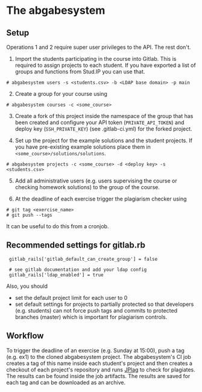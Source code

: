 # The abgabesystem

## Setup

Operations 1 and 2 require super user privileges to the API. The rest don't.

1. Import the students participating in the course into Gitlab. This is required to assign projects to each student. If you have exported a list of groups and functions from Stud.IP you can use that.
```
# abgabesystem users -s <students.csv> -b <LDAP base domain> -p main
```

2. Create a group for your course using
```
# abgabesystem courses -c <some_course>
   ```
   
3. Create a fork of this project inside the namespace of the group that has been created and configure your API token (`PRIVATE_API_TOKEN`) and deploy key (`SSH_PRIVATE_KEY`) (see .gitlab-ci.yml) for the forked project.

4. Set up the project for the example solutions and the student projects. If you have pre-existing example solutions place them in `<some_course>/solutions/solutions`.
```
# abgabesystem projects -c <some_course> -d <deploy key> -s <students.csv>
```

5. Add all administrative users (e.g. users supervising the course or checking homework solutions) to the group of the course.

6. At the deadline of each exercise trigger the plagiarism checker using
```
# git tag <exercise_name>
# git push --tags
```
It can be useful to do this from a cronjob.

## Recommended settings for gitlab.rb

```
 gitlab_rails['gitlab_default_can_create_group'] = false

 # see gitlab documentation and add your ldap config
 gitlab_rails['ldap_enabled'] = true
```

Also, you should 

- set the default project limit for each user to 0
- set default settings for projects to partially protected so that developers (e.g. students) can not force push tags and commits to protected branches (master) which is important for plagiarism controls.

## Workflow

To trigger the deadline of an exercise (e.g. Sunday at 15:00), push a tag (e.g.
ex1) to the cloned abgabesystem project.
The abgabesystem's CI job creates a tag of this name inside each student's project and then creates a checkout of each project's repository and runs [JPlag](https://github.com/jplag/jplag) to check for plagiates.
The results can be found inside the job artifacts.
The results are saved for each tag and can be downloaded as an archive.
